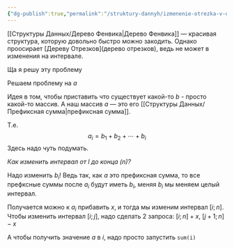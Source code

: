 ```yaml
---
{"dg-publish":true,"permalink":"/struktury-dannyh/izmenenie-otrezka-v-dereve-fenvika/"}
---
```


[[Структуры Данных/Дерево Фенвика\|Дерево Фенвика]] — красивая структура, которую довольно быстро можно закодить.  Однако проосирает [Дереву Отрезков](дерево отрезков), ведь не может в изменения на интервале.

Ща я решу эту проблему

Решаем проблему на $a$

Идея в том, чтобы приставить что существует какой-то $b$ - просто какой-то массив.  А наш массив $a$ — это его [[Структуры Данных/Префиксная сумма\|префиксная сумма]].

Т.е.
$$a_i = b_1 + b_2 + \cdots + b_i$$
Здесь надо чуть подумать.  

*Как изменить интервал от $l$ до конца ($n$)?*

Надо изменить $b_i$!  Ведь так, как $a$ это префиксная сумма, то все префксные суммы после $a_i$ будут иметь $b_i$, меняя $b_i$ мы меняем целый интервал.

Получается можно к $a_i$ прибавить $x$, и тогда мы изменим интервал $[i; n]$.  Чтобы изменить интервал $[i; j]$, надо сделать 2 запроса: $[i; n] + x$, $[j+1; n] - x$

А чтобы получить значение $a$ в $i$, надо просто запустить `sum(i)`